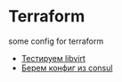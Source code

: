 # Terraform
some config for terraform
* [Тестируем libvirt](test-libvirt)
* [Берем конфиг из consul](test-consul)